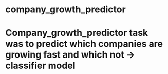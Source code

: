# company_growth_predictor
# Company_growth_predictor   task was to predict which companies are growing fast and which not -> classifier model
